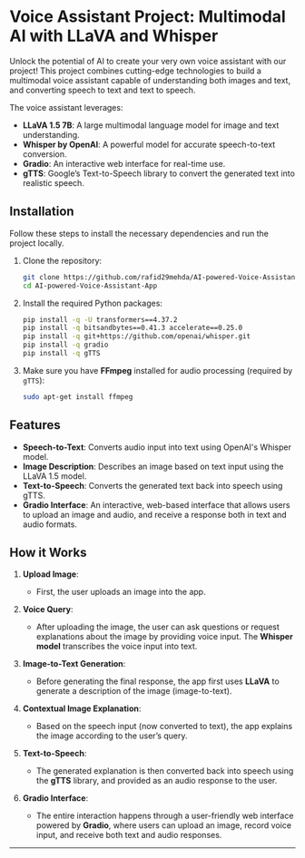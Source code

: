 # Voice Assistant Project: Multimodal AI with LLaVA and Whisper

Unlock the potential of AI to create your very own voice assistant with our project! This project combines cutting-edge technologies to build a multimodal voice assistant capable of understanding both images and text, and converting speech to text and text to speech.

The voice assistant leverages:
- **LLaVA 1.5 7B**: A large multimodal language model for image and text understanding.
- **Whisper by OpenAI**: A powerful model for accurate speech-to-text conversion.
- **Gradio**: An interactive web interface for real-time use.
- **gTTS**: Google’s Text-to-Speech library to convert the generated text into realistic speech.

## Installation

Follow these steps to install the necessary dependencies and run the project locally.

1. Clone the repository:
    ```bash
    git clone https://github.com/rafid29mehda/AI-powered-Voice-Assistant-App.git
    cd AI-powered-Voice-Assistant-App
    ```

2. Install the required Python packages:
    ```bash
    pip install -q -U transformers==4.37.2
    pip install -q bitsandbytes==0.41.3 accelerate==0.25.0
    pip install -q git+https://github.com/openai/whisper.git
    pip install -q gradio
    pip install -q gTTS
    ```

3. Make sure you have **FFmpeg** installed for audio processing (required by `gTTS`):
    ```bash
    sudo apt-get install ffmpeg
    ```

## Features

- **Speech-to-Text**: Converts audio input into text using OpenAI's Whisper model.
- **Image Description**: Describes an image based on text input using the LLaVA 1.5 model.
- **Text-to-Speech**: Converts the generated text back into speech using gTTS.
- **Gradio Interface**: An interactive, web-based interface that allows users to upload an image and audio, and receive a response both in text and audio formats.

## How it Works

1. **Upload Image**:
   - First, the user uploads an image into the app.

2. **Voice Query**:
   - After uploading the image, the user can ask questions or request explanations about the image by providing voice input. The **Whisper model** transcribes the voice input into text.

3. **Image-to-Text Generation**:
   - Before generating the final response, the app first uses **LLaVA** to generate a description of the image (image-to-text).

4. **Contextual Image Explanation**:
   - Based on the speech input (now converted to text), the app explains the image according to the user’s query.

5. **Text-to-Speech**:
   - The generated explanation is then converted back into speech using the **gTTS** library, and provided as an audio response to the user.

6. **Gradio Interface**:
   - The entire interaction happens through a user-friendly web interface powered by **Gradio**, where users can upload an image, record voice input, and receive both text and audio responses.
  

---

